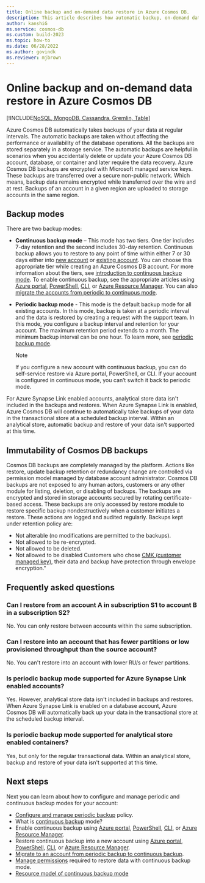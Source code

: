 ```yaml
---
title: Online backup and on-demand data restore in Azure Cosmos DB.
description: This article describes how automatic backup, on-demand data restore works. It also explains the difference between continuous and periodic backup modes.
author: kanshiG
ms.service: cosmos-db
ms.custom: build-2023
ms.topic: how-to
ms.date: 06/28/2022
ms.author: govindk
ms.reviewer: mjbrown
---
```


# Online backup and on-demand data restore in Azure Cosmos DB

[!INCLUDE[NoSQL, MongoDB, Cassandra, Gremlin, Table](includes/appliesto-nosql-mongodb-cassandra-gremlin-table.md)]

Azure Cosmos DB automatically takes backups of your data at regular intervals. The automatic backups are taken without affecting the performance or availability of the database operations. All the backups are stored separately in a storage service. The automatic backups are helpful in scenarios when you accidentally delete or update your Azure Cosmos DB account, database, or container and later require the data recovery. Azure Cosmos DB backups are encrypted with Microsoft managed service keys. These backups are transferred over a secure non-public network. Which means, backup data remains encrypted while transferred over the wire and at rest. Backups of an account in a given region are uploaded to storage accounts in the same region.

## Backup modes

There are two backup modes:

* **Continuous backup mode** –  This mode has two tiers. One tier includes 7-day retention and the second includes 30-day retention. Continuous backup allows you to restore to any point of time within either 7 or 30 days either into [new account](restore-account-continuous-backup.md) or [existing account](restore-in-account-continuous-backup-resource-model.md). You can choose this appropriate tier while creating an Azure Cosmos DB account. For more information about the tiers, see [introduction to continuous backup mode](continuous-backup-restore-introduction.md). To enable continuous backup, see the appropriate articles using [Azure portal](provision-account-continuous-backup.md#provision-portal), [PowerShell](provision-account-continuous-backup.md#provision-powershell), [CLI](provision-account-continuous-backup.md#provision-cli), or [Azure Resource Manager](provision-account-continuous-backup.md#provision-arm-template). You can also [migrate the accounts from periodic to continuous mode](migrate-continuous-backup.md).

* **Periodic backup mode** - This mode is the default backup mode for all existing accounts. In this mode, backup is taken at a periodic interval and the data is restored by creating a request with the support team. In this mode, you configure a backup interval and retention for your account. The maximum retention period extends to a month. The minimum backup interval can be one hour.  To learn more, see [periodic backup mode](periodic-backup-restore-introduction.md).

  > [!NOTE]
  > If you configure a new account with continuous backup, you can do self-service restore via Azure portal, PowerShell, or CLI. If your account is configured in continuous mode, you can’t switch it back to periodic mode.

For Azure Synapse Link enabled accounts, analytical store data isn't included in the backups and restores. When Azure Synapse Link is enabled, Azure Cosmos DB will continue to automatically take backups of your data in the transactional store at a scheduled backup interval. Within an analytical store, automatic backup and restore of your data isn't supported at this time.

## Immutability of Cosmos DB backups
Cosmos DB backups are completely managed by the platform. Actions like restore, update backup retention or redundancy change are controlled via permission model managed by database account administrator. Cosmos DB backups are not exposed to any human actors, customers or any other module for listing, deletion, or disabling of backups. The backups are encrypted and stored in storage accounts secured by rotating certificate-based access. These backups are only accessed by restore module to restore specific backup nondestructively when a customer initiates a restore. These actions are logged and audited regularly. Backups kept under retention policy are:  
* Not alterable (no modifications are permitted to the backups). 
* Not allowed to be re-encrypted. 
* Not allowed to be deleted.   
* Not allowed to be disabled 
Customers who chose [CMK (customer managed key)](how-to-setup-customer-managed-keys.md), their data and backup have protection through envelope encryption."  

## Frequently asked questions

### Can I restore from an account A in subscription S1 to account B in a subscription S2?

No. You can only restore between accounts within the same subscription.

### Can I restore into an account that has fewer partitions or low provisioned throughput than the source account?

No. You can't restore into an account with lower RU/s or fewer partitions.

### Is periodic backup mode supported for Azure Synapse Link enabled accounts?

Yes. However, analytical store data isn't included in backups and restores. When Azure Synapse Link is enabled on a database account, Azure Cosmos DB will automatically back up your data in the transactional store at the scheduled backup interval.

### Is periodic backup mode supported for analytical store enabled containers?

Yes, but only for the regular transactional data. Within an analytical store, backup and restore of your data isn't supported at this time.

## Next steps

Next you can learn about how to configure and manage periodic and continuous backup modes for your account:

* [Configure and manage periodic backup](periodic-backup-restore-introduction.md) policy.
* What is [continuous backup](continuous-backup-restore-introduction.md) mode?
* Enable continuous backup using [Azure portal](provision-account-continuous-backup.md#provision-portal), [PowerShell](provision-account-continuous-backup.md#provision-powershell), [CLI](provision-account-continuous-backup.md#provision-cli), or [Azure Resource Manager](provision-account-continuous-backup.md#provision-arm-template).
* Restore continuous backup into a new account using [Azure portal](restore-account-continuous-backup.md#restore-account-portal), [PowerShell](restore-account-continuous-backup.md#restore-account-powershell), [CLI](restore-account-continuous-backup.md#restore-account-cli), or [Azure Resource Manager](restore-account-continuous-backup.md#restore-arm-template).
* [Migrate to an account from periodic backup to continuous backup](migrate-continuous-backup.md).
* [Manage permissions](continuous-backup-restore-permissions.md) required to restore data with continuous backup mode.
* [Resource model of continuous backup mode](continuous-backup-restore-resource-model.md)
